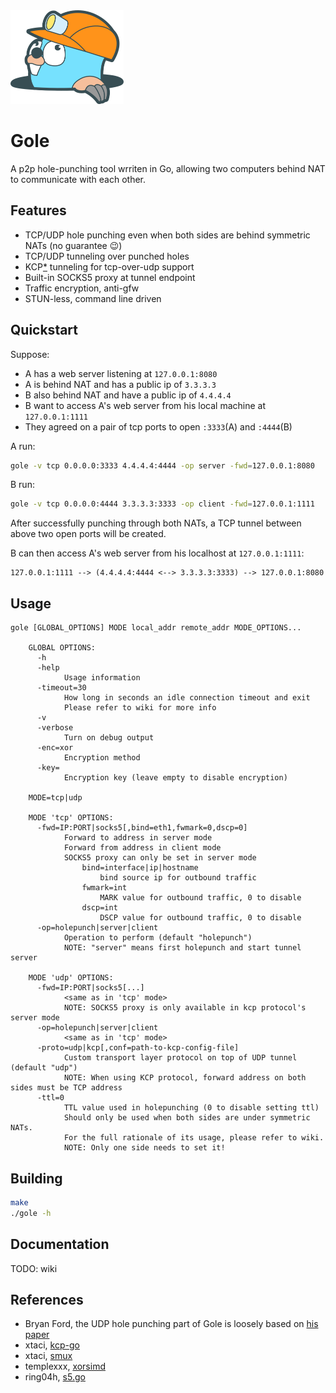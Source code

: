 <img src="goler.png" alt="goler" height="150px" />

# Gole
A p2p hole-punching tool wrriten in Go, allowing two computers behind NAT to communicate with each other.

## Features
* TCP/UDP hole punching even when both sides are behind symmetric NATs (no guarantee :wink:)
* TCP/UDP tunneling over punched holes
* KCP[*](#References) tunneling for tcp-over-udp support
* Built-in SOCKS5 proxy at tunnel endpoint
* Traffic encryption, anti-gfw
* STUN-less, command line driven

## Quickstart
Suppose:
* A has a web server listening at `127.0.0.1:8080`
* A is behind NAT and has a public ip of `3.3.3.3`
* B also behind NAT and have a public ip of `4.4.4.4`
* B want to access A's web server from his local machine at `127.0.0.1:1111`
* They agreed on a pair of tcp ports to open `:3333`(A) and `:4444`(B)

A run: 
```sh
gole -v tcp 0.0.0.0:3333 4.4.4.4:4444 -op server -fwd=127.0.0.1:8080
```

B run:
```sh
gole -v tcp 0.0.0.0:4444 3.3.3.3:3333 -op client -fwd=127.0.0.1:1111
```

After successfully punching through both NATs, a TCP tunnel between above two open ports will be created.

B can then access A's web server from his localhost at `127.0.0.1:1111`:
```
127.0.0.1:1111 --> (4.4.4.4:4444 <--> 3.3.3.3:3333) --> 127.0.0.1:8080
```

## Usage
```
gole [GLOBAL_OPTIONS] MODE local_addr remote_addr MODE_OPTIONS...

    GLOBAL OPTIONS:
      -h
      -help
            Usage information
      -timeout=30
            How long in seconds an idle connection timeout and exit
            Please refer to wiki for more info
      -v
      -verbose
            Turn on debug output
      -enc=xor
            Encryption method
      -key=
            Encryption key (leave empty to disable encryption)
    
    MODE=tcp|udp

    MODE 'tcp' OPTIONS:
      -fwd=IP:PORT|socks5[,bind=eth1,fwmark=0,dscp=0]
            Forward to address in server mode
            Forward from address in client mode
            SOCKS5 proxy can only be set in server mode
                bind=interface|ip|hostname
                    bind source ip for outbound traffic
                fwmark=int
                    MARK value for outbound traffic, 0 to disable
                dscp=int
                    DSCP value for outbound traffic, 0 to disable
      -op=holepunch|server|client
            Operation to perform (default "holepunch")
            NOTE: "server" means first holepunch and start tunnel server

    MODE 'udp' OPTIONS:
      -fwd=IP:PORT|socks5[...]
            <same as in 'tcp' mode>
            NOTE: SOCKS5 proxy is only available in kcp protocol's server mode
      -op=holepunch|server|client
            <same as in 'tcp' mode>
      -proto=udp|kcp[,conf=path-to-kcp-config-file]
            Custom transport layer protocol on top of UDP tunnel (default "udp")
            NOTE: When using KCP protocol, forward address on both sides must be TCP address
      -ttl=0
            TTL value used in holepunching (0 to disable setting ttl)
            Should only be used when both sides are under symmetric NATs.
            For the full rationale of its usage, please refer to wiki.
            NOTE: Only one side needs to set it!
```

## Building
```sh
make
./gole -h
```

## Documentation
TODO: wiki

## References
* Bryan Ford, the UDP hole punching part of Gole is loosely based on [his paper](https://bford.info/pub/net/p2pnat/)
* xtaci, [kcp-go](https://github.com/xtaci/kcp-go)
* xtaci, [smux](https://github.com/xtaci/smux)
* templexxx, [xorsimd](https://github.com/templexxx/xorsimd)
* ring04h, [s5.go](https://github.com/ring04h/s5.go)

